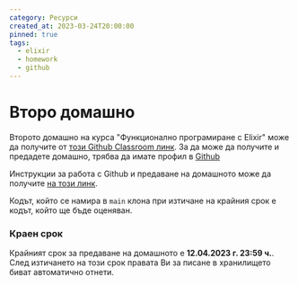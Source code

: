 ```yaml
---
category: Ресурси
created_at: 2023-03-24T20:00:00
pinned: true
tags:
  - elixir
  - homework
  - github
---
```


# Второ домашно

Второто домашно на курса "Функционално програмиране с Elixir" може да получите от [този Github Classroom линк](https://classroom.github.com/a/v93OT8tS).
За да може да получите и предадете домашно, трябва да имате профил в [Github](https://github.com)

Инструкции за работа с Github и предаване на домашното може да получите [на този линк](https://elixir-lang.bg/materials/posts/how_to_git).

Кодът, който се намира в `main` клона при изтичане на крайния срок е кодът, който ще бъде оценяван.

### Краен срок

Крайният срок за предаване на домашното е **12.04.2023 г. 23:59 ч.**. След изтичането на този срок правата Ви за писане в хранилището биват автоматично отнети.
